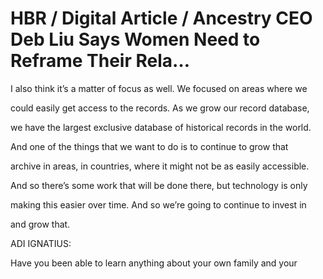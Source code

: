 # HBR / Digital Article / Ancestry CEO Deb Liu Says Women Need to Reframe Their Rela…

I also think it’s a matter of focus as well. We focused on areas where we

could easily get access to the records. As we grow our record database,

we have the largest exclusive database of historical records in the world.

And one of the things that we want to do is to continue to grow that

archive in areas, in countries, where it might not be as easily accessible.

And so there’s some work that will be done there, but technology is only

making this easier over time. And so we’re going to continue to invest in

and grow that.

ADI IGNATIUS:

Have you been able to learn anything about your own family and your